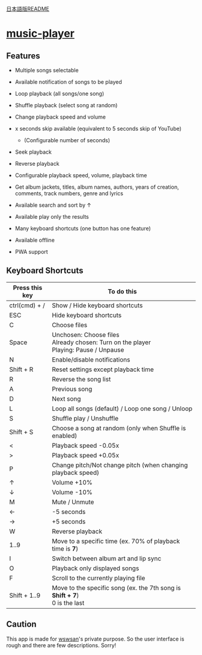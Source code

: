 [日本語版README](./README.md)
# [music-player](https://wswsans.github.io/music-player/)
## Features
<!-- * the features are "almost" equivalent to those of YouTube -->
<!-- * available offline -->
<!-- * able to choose multiple songs -->
<!-- * able to get informations about songs (album arts, singer, etc...) -->

* Multiple songs selectable
* Available notification of songs to be played
* Loop playback (all songs/one song)
* Shuffle playback (select song at random)
* Change playback speed and volume
* x seconds skip available (equivalent to 5 seconds skip of YouTube)
	* (Configurable number of seconds)
* Seek playback
* Reverse playback
* Configurable playback speed, volume, playback time

* Get album jackets, titles, album names, authors, years of creation, comments, track numbers, genre and lyrics
* Available search and sort by ↑
* Available play only the results

* Many keyboard shortcuts (one button has one feature)
* Available offline
* PWA support

<!-- ## How to User -->
<!-- ![a picture explaining how to use the app](https://user-images.githubusercontent.com/32955729/127734019-9813b1e7-4add-4057-baf1-21b8f385a6a7.png) -->


## Keyboard Shortcuts
| Press this key | To do this |
| - | - |
| ctrl(cmd) + / | Show / Hide keyboard shortcuts |
| ESC | Hide keyboard shortcuts |
| C | Choose files |
| Space | Unchosen: Choose files<br>Already chosen: Turn on the player<br>Playing: Pause / Unpause |
| N | Enable/disable notifications |
| Shift + R | Reset settings except playback time |
| R | Reverse the song list |
| A | Previous song |
| D | Next song |
| L | Loop all songs (default) / Loop one song / Unloop |
| S | Shuffle play / Unshuffle |
| Shift + S | Choose a song at random (only when Shuffle is enabled) |
| < | Playback speed -0.05x |
| > | Playback speed +0.05x |
| P | Change pitch/Not change pitch (when changing playback speed) |
| ↑ | Volume +10% |
| ↓ | Volume -10% |
| M | Mute / Unmute |
| ← | -5 seconds |
| → | +5 seconds |
| W | Reverse playback |
| 1..9 | Move to a specific time (ex. 70% of playback time is <strong>7</strong>) |
| I | Switch between album art and lip sync |
| O | Playback only displayed songs |
| F | Scroll to the currently playing file |
| Shift + 1..9 | Move to the specific song (ex. the 7th song is <strong>Shift + 7</strong>)<br>0 is the last |


## Caution
This app is made for [wswsan](https://github.com/wswsans)'s private purpose. So the user interface is rough and there are few descriptions. Sorry!
